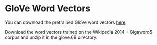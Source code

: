 # GloVe Word Vectors

You can download the pretrained GloVe word vectors [here](https://nlp.stanford.edu/projects/glove/).

Download the word vectors trained on the Wikipedia 2014 + Gigaword5 corpus and unzip it in the glove.6B directory.
